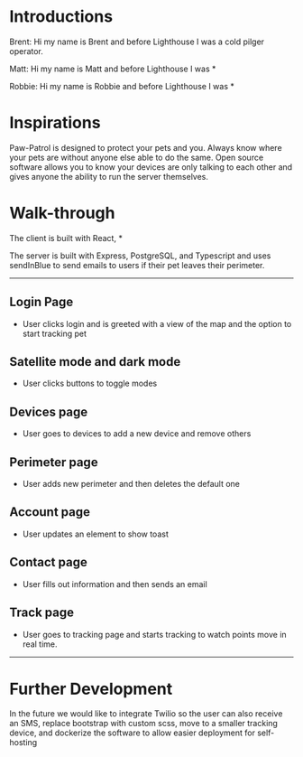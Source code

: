 # Introductions

Brent:
Hi my name is Brent and before Lighthouse I was a cold pilger operator.

Matt:
Hi my name is Matt and before Lighthouse I was \*

Robbie:
Hi my name is Robbie and before Lighthouse I was \*

# Inspirations

<p>
  Paw-Patrol is designed to protect your pets and you. Always know where your pets are without anyone else able to do the same. Open source software allows you to know your devices are only talking to each other and gives anyone the ability to run the server themselves.
</p>

# Walk-through

<p>
  The client is built with React, *
</p>
<p>
  The server is built with Express, PostgreSQL, and Typescript and uses sendInBlue to send emails to users if their pet leaves their perimeter.
</p>

---

## Login Page

- User clicks login and is greeted with a view of the map and the option to start tracking pet

## Satellite mode and dark mode

- User clicks buttons to toggle modes

## Devices page

- User goes to devices to add a new device and remove others

## Perimeter page

- User adds new perimeter and then deletes the default one

## Account page

- User updates an element to show toast

## Contact page

- User fills out information and then sends an email

## Track page

- User goes to tracking page and starts tracking to watch points move in real time.

---

# Further Development

<p>
  In the future we would like to integrate Twilio so the user can also receive an SMS, replace bootstrap with custom scss, move to a smaller tracking device, and dockerize the software to allow easier deployment for self-hosting
</p>
